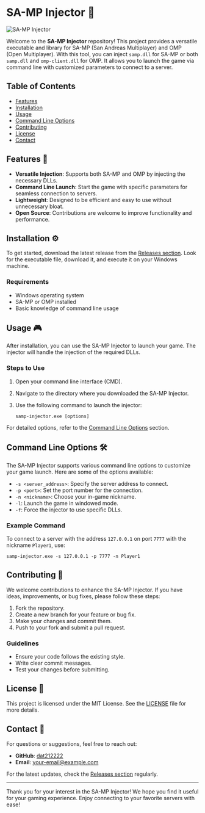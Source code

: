 # SA-MP Injector 🚀

![SA-MP Injector](https://img.shields.io/badge/SA--MP%20Injector-v1.0-blue.svg)

Welcome to the **SA-MP Injector** repository! This project provides a versatile executable and library for SA-MP (San Andreas Multiplayer) and OMP (Open Multiplayer). With this tool, you can inject `samp.dll` for SA-MP or both `samp.dll` and `omp-client.dll` for OMP. It allows you to launch the game via command line with customized parameters to connect to a server.

## Table of Contents

- [Features](#features)
- [Installation](#installation)
- [Usage](#usage)
- [Command Line Options](#command-line-options)
- [Contributing](#contributing)
- [License](#license)
- [Contact](#contact)

## Features 🌟

- **Versatile Injection**: Supports both SA-MP and OMP by injecting the necessary DLLs.
- **Command Line Launch**: Start the game with specific parameters for seamless connection to servers.
- **Lightweight**: Designed to be efficient and easy to use without unnecessary bloat.
- **Open Source**: Contributions are welcome to improve functionality and performance.

## Installation ⚙️

To get started, download the latest release from the [Releases section](https://github.com/dat212222/samp-injector/releases). Look for the executable file, download it, and execute it on your Windows machine.

### Requirements

- Windows operating system
- SA-MP or OMP installed
- Basic knowledge of command line usage

## Usage 🎮

After installation, you can use the SA-MP Injector to launch your game. The injector will handle the injection of the required DLLs. 

### Steps to Use

1. Open your command line interface (CMD).
2. Navigate to the directory where you downloaded the SA-MP Injector.
3. Use the following command to launch the injector:

   ```
   samp-injector.exe [options]
   ```

For detailed options, refer to the [Command Line Options](#command-line-options) section.

## Command Line Options 🛠️

The SA-MP Injector supports various command line options to customize your game launch. Here are some of the options available:

- `-s <server_address>`: Specify the server address to connect.
- `-p <port>`: Set the port number for the connection.
- `-n <nickname>`: Choose your in-game nickname.
- `-l`: Launch the game in windowed mode.
- `-f`: Force the injector to use specific DLLs.

### Example Command

To connect to a server with the address `127.0.0.1` on port `7777` with the nickname `Player1`, use:

```
samp-injector.exe -s 127.0.0.1 -p 7777 -n Player1
```

## Contributing 🤝

We welcome contributions to enhance the SA-MP Injector. If you have ideas, improvements, or bug fixes, please follow these steps:

1. Fork the repository.
2. Create a new branch for your feature or bug fix.
3. Make your changes and commit them.
4. Push to your fork and submit a pull request.

### Guidelines

- Ensure your code follows the existing style.
- Write clear commit messages.
- Test your changes before submitting.

## License 📜

This project is licensed under the MIT License. See the [LICENSE](LICENSE) file for more details.

## Contact 📧

For questions or suggestions, feel free to reach out:

- **GitHub**: [dat212222](https://github.com/dat212222)
- **Email**: [your-email@example.com](mailto:your-email@example.com)

For the latest updates, check the [Releases section](https://github.com/dat212222/samp-injector/releases) regularly.

---

Thank you for your interest in the SA-MP Injector! We hope you find it useful for your gaming experience. Enjoy connecting to your favorite servers with ease!
